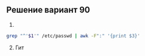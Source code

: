 ## Решение вариант 90 
1.
```bash
grep "^'$1'" /etc/passwd | awk -F":" '{print $3}'
``` 
2. Гит 
```bash
```